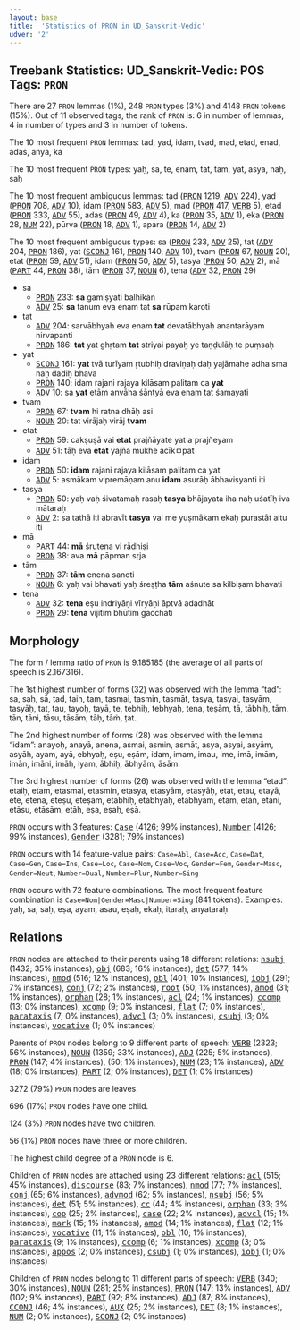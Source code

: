 ```yaml
---
layout: base
title:  'Statistics of PRON in UD_Sanskrit-Vedic'
udver: '2'
---
```


## Treebank Statistics: UD_Sanskrit-Vedic: POS Tags: `PRON`

There are 27 `PRON` lemmas (1%), 248 `PRON` types (3%) and 4148 `PRON` tokens (15%).
Out of 11 observed tags, the rank of `PRON` is: 6 in number of lemmas, 4 in number of types and 3 in number of tokens.

The 10 most frequent `PRON` lemmas: tad, yad, idam, tvad, mad, etad, enad, adas, anya, ka

The 10 most frequent `PRON` types:  yaḥ, sa, te, enam, tat, tam, yat, asya, naḥ, saḥ

The 10 most frequent ambiguous lemmas: tad (<tt><a href="sa_vedic-pos-PRON.html">PRON</a></tt> 1219, <tt><a href="sa_vedic-pos-ADV.html">ADV</a></tt> 224), yad (<tt><a href="sa_vedic-pos-PRON.html">PRON</a></tt> 708, <tt><a href="sa_vedic-pos-ADV.html">ADV</a></tt> 10), idam (<tt><a href="sa_vedic-pos-PRON.html">PRON</a></tt> 583, <tt><a href="sa_vedic-pos-ADV.html">ADV</a></tt> 5), mad (<tt><a href="sa_vedic-pos-PRON.html">PRON</a></tt> 417, <tt><a href="sa_vedic-pos-VERB.html">VERB</a></tt> 5), etad (<tt><a href="sa_vedic-pos-PRON.html">PRON</a></tt> 333, <tt><a href="sa_vedic-pos-ADV.html">ADV</a></tt> 55), adas (<tt><a href="sa_vedic-pos-PRON.html">PRON</a></tt> 49, <tt><a href="sa_vedic-pos-ADV.html">ADV</a></tt> 4), ka (<tt><a href="sa_vedic-pos-PRON.html">PRON</a></tt> 35, <tt><a href="sa_vedic-pos-ADV.html">ADV</a></tt> 1), eka (<tt><a href="sa_vedic-pos-PRON.html">PRON</a></tt> 28, <tt><a href="sa_vedic-pos-NUM.html">NUM</a></tt> 22), pūrva (<tt><a href="sa_vedic-pos-PRON.html">PRON</a></tt> 18, <tt><a href="sa_vedic-pos-ADV.html">ADV</a></tt> 1), apara (<tt><a href="sa_vedic-pos-PRON.html">PRON</a></tt> 14, <tt><a href="sa_vedic-pos-ADV.html">ADV</a></tt> 2)

The 10 most frequent ambiguous types:  sa (<tt><a href="sa_vedic-pos-PRON.html">PRON</a></tt> 233, <tt><a href="sa_vedic-pos-ADV.html">ADV</a></tt> 25), tat (<tt><a href="sa_vedic-pos-ADV.html">ADV</a></tt> 204, <tt><a href="sa_vedic-pos-PRON.html">PRON</a></tt> 186), yat (<tt><a href="sa_vedic-pos-SCONJ.html">SCONJ</a></tt> 161, <tt><a href="sa_vedic-pos-PRON.html">PRON</a></tt> 140, <tt><a href="sa_vedic-pos-ADV.html">ADV</a></tt> 10), tvam (<tt><a href="sa_vedic-pos-PRON.html">PRON</a></tt> 67, <tt><a href="sa_vedic-pos-NOUN.html">NOUN</a></tt> 20), etat (<tt><a href="sa_vedic-pos-PRON.html">PRON</a></tt> 59, <tt><a href="sa_vedic-pos-ADV.html">ADV</a></tt> 51), idam (<tt><a href="sa_vedic-pos-PRON.html">PRON</a></tt> 50, <tt><a href="sa_vedic-pos-ADV.html">ADV</a></tt> 5), tasya (<tt><a href="sa_vedic-pos-PRON.html">PRON</a></tt> 50, <tt><a href="sa_vedic-pos-ADV.html">ADV</a></tt> 2), mā (<tt><a href="sa_vedic-pos-PART.html">PART</a></tt> 44, <tt><a href="sa_vedic-pos-PRON.html">PRON</a></tt> 38), tām (<tt><a href="sa_vedic-pos-PRON.html">PRON</a></tt> 37, <tt><a href="sa_vedic-pos-NOUN.html">NOUN</a></tt> 6), tena (<tt><a href="sa_vedic-pos-ADV.html">ADV</a></tt> 32, <tt><a href="sa_vedic-pos-PRON.html">PRON</a></tt> 29)


* sa
  * <tt><a href="sa_vedic-pos-PRON.html">PRON</a></tt> 233: <b>sa</b> gamiṣyati balhikān
  * <tt><a href="sa_vedic-pos-ADV.html">ADV</a></tt> 25: <b>sa</b> tanum eva enam tat <b>sa</b> rūpam karoti
* tat
  * <tt><a href="sa_vedic-pos-ADV.html">ADV</a></tt> 204: sarvābhyaḥ eva enam <b>tat</b> devatābhyaḥ anantarāyam nirvapanti
  * <tt><a href="sa_vedic-pos-PRON.html">PRON</a></tt> 186: <b>tat</b> yat ghṛtam <b>tat</b> striyai payaḥ ye taṇḍulāḥ te puṃsaḥ
* yat
  * <tt><a href="sa_vedic-pos-SCONJ.html">SCONJ</a></tt> 161: <b>yat</b> tvā turīyam ṛtubhiḥ draviṇaḥ daḥ yajāmahe adha sma naḥ dadiḥ bhava
  * <tt><a href="sa_vedic-pos-PRON.html">PRON</a></tt> 140: idam rajani rajaya kilāsam palitam ca <b>yat</b>
  * <tt><a href="sa_vedic-pos-ADV.html">ADV</a></tt> 10: sa <b>yat</b> etām anvāha śāntyā eva enam tat śamayati
* tvam
  * <tt><a href="sa_vedic-pos-PRON.html">PRON</a></tt> 67: <b>tvam</b> hi ratna dhāḥ asi
  * <tt><a href="sa_vedic-pos-NOUN.html">NOUN</a></tt> 20: tat virājaḥ virāj <b>tvam</b>
* etat
  * <tt><a href="sa_vedic-pos-PRON.html">PRON</a></tt> 59: cakṣuṣā vai <b>etat</b> prajñāyate yat a prajñeyam
  * <tt><a href="sa_vedic-pos-ADV.html">ADV</a></tt> 51: tāḥ eva <b>etat</b> yajña mukhe acīkﾱpat
* idam
  * <tt><a href="sa_vedic-pos-PRON.html">PRON</a></tt> 50: <b>idam</b> rajani rajaya kilāsam palitam ca yat
  * <tt><a href="sa_vedic-pos-ADV.html">ADV</a></tt> 5: asmākam vipremāṇam anu <b>idam</b> asurāḥ ābhaviṣyanti iti
* tasya
  * <tt><a href="sa_vedic-pos-PRON.html">PRON</a></tt> 50: yaḥ vaḥ śivatamaḥ rasaḥ <b>tasya</b> bhājayata iha naḥ uśatīḥ iva mātaraḥ
  * <tt><a href="sa_vedic-pos-ADV.html">ADV</a></tt> 2: sa tathā iti abravīt <b>tasya</b> vai me yuṣmākam ekaḥ purastāt aitu iti
* mā
  * <tt><a href="sa_vedic-pos-PART.html">PART</a></tt> 44: <b>mā</b> śrutena vi rādhiṣi
  * <tt><a href="sa_vedic-pos-PRON.html">PRON</a></tt> 38: ava <b>mā</b> pāpman sṛja
* tām
  * <tt><a href="sa_vedic-pos-PRON.html">PRON</a></tt> 37: <b>tām</b> enena sanoti
  * <tt><a href="sa_vedic-pos-NOUN.html">NOUN</a></tt> 6: yaḥ vai bhavati yaḥ śreṣṭha <b>tām</b> aśnute sa kilbiṣam bhavati
* tena
  * <tt><a href="sa_vedic-pos-ADV.html">ADV</a></tt> 32: <b>tena</b> eṣu indriyāṇi vīryāṇi āptvā adadhāt
  * <tt><a href="sa_vedic-pos-PRON.html">PRON</a></tt> 29: <b>tena</b> vijitim bhūtim gacchati

## Morphology

The form / lemma ratio of `PRON` is 9.185185 (the average of all parts of speech is 2.167316).

The 1st highest number of forms (32) was observed with the lemma “tad”: sa, saḥ, sā, tad, taiḥ, tam, tasmai, tasmin, tasmāt, tasya, tasyai, tasyām, tasyāḥ, tat, tau, tayoḥ, tayā, te, tebhiḥ, tebhyaḥ, tena, teṣām, tā, tābhiḥ, tām, tān, tāni, tāsu, tāsām, tāḥ, tāṁ, ṭat.

The 2nd highest number of forms (28) was observed with the lemma “idam”: anayoḥ, anayā, anena, asmai, asmin, asmāt, asya, asyai, asyām, asyāḥ, ayam, ayā, ebhyaḥ, eṣu, eṣām, idam, imam, imau, ime, imā, imām, imān, imāni, imāḥ, iyam, ābhiḥ, ābhyām, āsām.

The 3rd highest number of forms (26) was observed with the lemma “etad”: etaiḥ, etam, etasmai, etasmin, etasya, etasyām, etasyāḥ, etat, etau, etayā, ete, etena, eteṣu, eteṣām, etābhiḥ, etābhyaḥ, etābhyām, etām, etān, etāni, etāsu, etāsām, etāḥ, eṣa, eṣaḥ, eṣā.

`PRON` occurs with 3 features: <tt><a href="sa_vedic-feat-Case.html">Case</a></tt> (4126; 99% instances), <tt><a href="sa_vedic-feat-Number.html">Number</a></tt> (4126; 99% instances), <tt><a href="sa_vedic-feat-Gender.html">Gender</a></tt> (3281; 79% instances)

`PRON` occurs with 14 feature-value pairs: `Case=Abl`, `Case=Acc`, `Case=Dat`, `Case=Gen`, `Case=Ins`, `Case=Loc`, `Case=Nom`, `Case=Voc`, `Gender=Fem`, `Gender=Masc`, `Gender=Neut`, `Number=Dual`, `Number=Plur`, `Number=Sing`

`PRON` occurs with 72 feature combinations.
The most frequent feature combination is `Case=Nom|Gender=Masc|Number=Sing` (841 tokens).
Examples: yaḥ, sa, saḥ, eṣa, ayam, asau, eṣaḥ, ekaḥ, itaraḥ, anyataraḥ


## Relations

`PRON` nodes are attached to their parents using 18 different relations: <tt><a href="sa_vedic-dep-nsubj.html">nsubj</a></tt> (1432; 35% instances), <tt><a href="sa_vedic-dep-obj.html">obj</a></tt> (683; 16% instances), <tt><a href="sa_vedic-dep-det.html">det</a></tt> (577; 14% instances), <tt><a href="sa_vedic-dep-nmod.html">nmod</a></tt> (516; 12% instances), <tt><a href="sa_vedic-dep-obl.html">obl</a></tt> (401; 10% instances), <tt><a href="sa_vedic-dep-iobj.html">iobj</a></tt> (291; 7% instances), <tt><a href="sa_vedic-dep-conj.html">conj</a></tt> (72; 2% instances), <tt><a href="sa_vedic-dep-root.html">root</a></tt> (50; 1% instances), <tt><a href="sa_vedic-dep-amod.html">amod</a></tt> (31; 1% instances), <tt><a href="sa_vedic-dep-orphan.html">orphan</a></tt> (28; 1% instances), <tt><a href="sa_vedic-dep-acl.html">acl</a></tt> (24; 1% instances), <tt><a href="sa_vedic-dep-ccomp.html">ccomp</a></tt> (13; 0% instances), <tt><a href="sa_vedic-dep-xcomp.html">xcomp</a></tt> (9; 0% instances), <tt><a href="sa_vedic-dep-flat.html">flat</a></tt> (7; 0% instances), <tt><a href="sa_vedic-dep-parataxis.html">parataxis</a></tt> (7; 0% instances), <tt><a href="sa_vedic-dep-advcl.html">advcl</a></tt> (3; 0% instances), <tt><a href="sa_vedic-dep-csubj.html">csubj</a></tt> (3; 0% instances), <tt><a href="sa_vedic-dep-vocative.html">vocative</a></tt> (1; 0% instances)

Parents of `PRON` nodes belong to 9 different parts of speech: <tt><a href="sa_vedic-pos-VERB.html">VERB</a></tt> (2323; 56% instances), <tt><a href="sa_vedic-pos-NOUN.html">NOUN</a></tt> (1359; 33% instances), <tt><a href="sa_vedic-pos-ADJ.html">ADJ</a></tt> (225; 5% instances), <tt><a href="sa_vedic-pos-PRON.html">PRON</a></tt> (147; 4% instances),  (50; 1% instances), <tt><a href="sa_vedic-pos-NUM.html">NUM</a></tt> (23; 1% instances), <tt><a href="sa_vedic-pos-ADV.html">ADV</a></tt> (18; 0% instances), <tt><a href="sa_vedic-pos-PART.html">PART</a></tt> (2; 0% instances), <tt><a href="sa_vedic-pos-DET.html">DET</a></tt> (1; 0% instances)

3272 (79%) `PRON` nodes are leaves.

696 (17%) `PRON` nodes have one child.

124 (3%) `PRON` nodes have two children.

56 (1%) `PRON` nodes have three or more children.

The highest child degree of a `PRON` node is 6.

Children of `PRON` nodes are attached using 23 different relations: <tt><a href="sa_vedic-dep-acl.html">acl</a></tt> (515; 45% instances), <tt><a href="sa_vedic-dep-discourse.html">discourse</a></tt> (83; 7% instances), <tt><a href="sa_vedic-dep-nmod.html">nmod</a></tt> (77; 7% instances), <tt><a href="sa_vedic-dep-conj.html">conj</a></tt> (65; 6% instances), <tt><a href="sa_vedic-dep-advmod.html">advmod</a></tt> (62; 5% instances), <tt><a href="sa_vedic-dep-nsubj.html">nsubj</a></tt> (56; 5% instances), <tt><a href="sa_vedic-dep-det.html">det</a></tt> (51; 5% instances), <tt><a href="sa_vedic-dep-cc.html">cc</a></tt> (44; 4% instances), <tt><a href="sa_vedic-dep-orphan.html">orphan</a></tt> (33; 3% instances), <tt><a href="sa_vedic-dep-cop.html">cop</a></tt> (25; 2% instances), <tt><a href="sa_vedic-dep-case.html">case</a></tt> (22; 2% instances), <tt><a href="sa_vedic-dep-advcl.html">advcl</a></tt> (15; 1% instances), <tt><a href="sa_vedic-dep-mark.html">mark</a></tt> (15; 1% instances), <tt><a href="sa_vedic-dep-amod.html">amod</a></tt> (14; 1% instances), <tt><a href="sa_vedic-dep-flat.html">flat</a></tt> (12; 1% instances), <tt><a href="sa_vedic-dep-vocative.html">vocative</a></tt> (11; 1% instances), <tt><a href="sa_vedic-dep-obl.html">obl</a></tt> (10; 1% instances), <tt><a href="sa_vedic-dep-parataxis.html">parataxis</a></tt> (9; 1% instances), <tt><a href="sa_vedic-dep-ccomp.html">ccomp</a></tt> (6; 1% instances), <tt><a href="sa_vedic-dep-xcomp.html">xcomp</a></tt> (3; 0% instances), <tt><a href="sa_vedic-dep-appos.html">appos</a></tt> (2; 0% instances), <tt><a href="sa_vedic-dep-csubj.html">csubj</a></tt> (1; 0% instances), <tt><a href="sa_vedic-dep-iobj.html">iobj</a></tt> (1; 0% instances)

Children of `PRON` nodes belong to 11 different parts of speech: <tt><a href="sa_vedic-pos-VERB.html">VERB</a></tt> (340; 30% instances), <tt><a href="sa_vedic-pos-NOUN.html">NOUN</a></tt> (281; 25% instances), <tt><a href="sa_vedic-pos-PRON.html">PRON</a></tt> (147; 13% instances), <tt><a href="sa_vedic-pos-ADV.html">ADV</a></tt> (102; 9% instances), <tt><a href="sa_vedic-pos-PART.html">PART</a></tt> (92; 8% instances), <tt><a href="sa_vedic-pos-ADJ.html">ADJ</a></tt> (87; 8% instances), <tt><a href="sa_vedic-pos-CCONJ.html">CCONJ</a></tt> (46; 4% instances), <tt><a href="sa_vedic-pos-AUX.html">AUX</a></tt> (25; 2% instances), <tt><a href="sa_vedic-pos-DET.html">DET</a></tt> (8; 1% instances), <tt><a href="sa_vedic-pos-NUM.html">NUM</a></tt> (2; 0% instances), <tt><a href="sa_vedic-pos-SCONJ.html">SCONJ</a></tt> (2; 0% instances)

